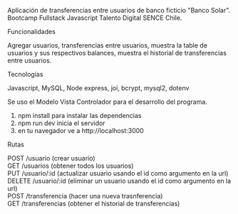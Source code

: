 Aplicación de transferencias entre usuarios de banco ficticio "Banco Solar". Bootcamp Fullstack Javascript Talento Digital SENCE Chile. 

Funcionalidades

Agregar usuarios, transferencias entre usuarios, muestra la table de usuarios y sus respectivos balances, muestra el historial de transferencias entre usuarios. 

Tecnologías

Javascript, MySQL, Node express, joi, bcrypt, mysql2, dotenv

Se uso el Modelo Vista Controlador para el desarrollo del programa.

1. npm install para instalar las dependencias
2. npm run dev inicia el servidor
3. en tu navegador ve a http://localhost:3000

Rutas

POST /usuario (crear usuario) <br>
GET /usuarios (obtener todos los usuarios)<br>
PUT /usuario/:id (actualizar usuario usando el id como argumento en la url)<br>
DELETE /usuario/:id (eliminar un usuario usando el id como argumento en la url)<br>
POST /transferencia (hacer una nueva trasnferencia)<br>
GET /transferencias (obtener el historial de transferencias)
